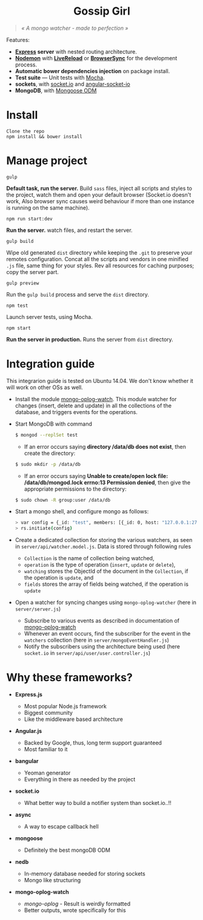 <h1 align="center">Gossip Girl</h1>

> *« A mongo watcher - made to perfection »*

Features:

* **[Express](https://github.com/strongloop/express) server** with nested routing architecture.
* **[Nodemon](https://github.com/remy/nodemon)** with **[LiveReload](https://github.com/vohof/gulp-livereload)** or **[BrowserSync](https://github.com/BrowserSync/browser-sync)** for the development process.
* **Automatic bower dependencies injection** on package install.
* **Test suite** — Unit tests with [Mocha](http://mochajs.org).
* **sockets**, with [socket.io](https://github.com/Automattic/socket.io) and [angular-socket-io](https://github.com/btford/angular-socket-io)
* **MongoDB**, with [Mongoose ODM](https://github.com/learnboost/mongoose)

# Install

    Clone the repo
    npm install && bower install


# Manage project

    gulp

**Default task, run the server.** Build `sass` files, inject all scripts and styles to the project, watch them and open your default browser (Socket.io doesn't work, Also browser sync causes weird behaviour if more than one instance is running on the same machine).

    npm run start:dev

**Run the server.** watch files, and restart the server.

    gulp build

Wipe old generated `dist` directory while keeping the `.git` to preserve your remotes configuration. Concat all the scripts and vendors in one minified `.js` file, same thing for your styles. Rev all resources for caching purposes; copy the server part.

    gulp preview

Run the `gulp build` process and serve the `dist` directory.

    npm test

Launch server tests, using Mocha.

    npm start

**Run the server in production.** Runs the server from `dist` directory. 


# Integration guide

  This integrarion guide is tested on Ubuntu 14.04. We don't know whether it will work on other OSs as well.

  - Install the module [mongo-oplog-watch](https://www.npmjs.com/package/mongo-oplog-watch). This module watcher for changes (insert, delete and update) in all the collections of the database, and triggers events for the operations.
  - Start MongoDB with command
    ```bash
    $ mongod --replSet test
    ```
    
    - If an error occurs saying **directory /data/db does not exist**, then create the directory:
    ```bash
    $ sudo mkdir -p /data/db
    ```

    - If an error occurs saying **Unable to create/open lock file: /data/db/mongod.lock errno:13 Permission denied**, then give the appropriate permissions to the directory:
    ```bash
    $ sudo chown -R group:user /data/db 
    ```

  - Start a mongo shell, and configure mongo as follows:
    ```bash
    > var config = {_id: "test", members: [{_id: 0, host: "127.0.0.1:27017"}]}
    > rs.initiate(config)
    ```

  - Create a dedicated collection for storing the various watchers, as seen in `server/api/watcher.model.js`. Data is stored through following rules

    - `Collection` is the name of collection being watched,
    - `operation` is the type of operation (`insert`, `update` or `delete`),
    - `watching` stores the ObjectId of the document in the `Collection`, if the operation is `update`, and
    - `fields` stores the array of fields being watched, if the operation is `update`

  - Open a watcher for syncing changes using `mongo-oplog-watcher` (here in `server/server.js`)
    - Subscribe to various events as described in documentation of [mongo-oplog-watch](https://www.npmjs.com/package/mongo-oplog-watch)
    - Whenever an event occurs, find the subscriber for the event in the `watchers` collection (here in `server/mongoEventHandler.js`)
    - Notify the subscribers using the architecture being used (here `socket.io` in `server/api/user/user.controller.js`)


# Why these frameworks?

  - **Express.js**
    - Most popular Node.js framework
    - Biggest community
    - Like the middleware based architecture

  - **Angular.js**
    - Backed by Google, thus, long term support guaranteed
    - Most familiar to it

  - **bangular**
    - Yeoman generator
    - Everything in there as needed by the project

  - **socket.io**
    - What better way to build a notifier system than socket.io..!!

  - **async**
    - A way to escape callback hell

  - **mongoose**
    - Definitely the best mongoDB ODM

  - **nedb**
    - In-memory database needed for storing sockets
    - Mongo like structuring

  - **mongo-oplog-watch**
    - *mongo-oplog* - Result is weirdly formatted
    - Better outputs, wrote specifically for this
